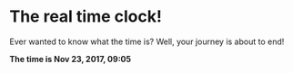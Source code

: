 # The real time clock!

Ever wanted to know what the time is? Well, your journey is about to end!

**The time is Nov 23, 2017, 09:05**
